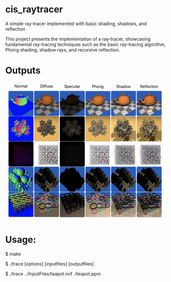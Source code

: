 # cis_raytracer

A simple ray-tracer implemented with basic shading, shadows, and reflection

This project presents the implementation of a ray-tracer, showcasing fundamental ray-tracing techniques such as the basic ray-tracing algorithm, Phong shading, shadow rays, and recursive reflection.

# Outputs

![Output](./StarterVersion/ResImg/Results.png)

# Usage:

\$ make

\$ ./trace [options] [inputfiles] [outputfiles]

\$ ./trace ../InputFiles/teapot.nnf ./teapot.ppm
